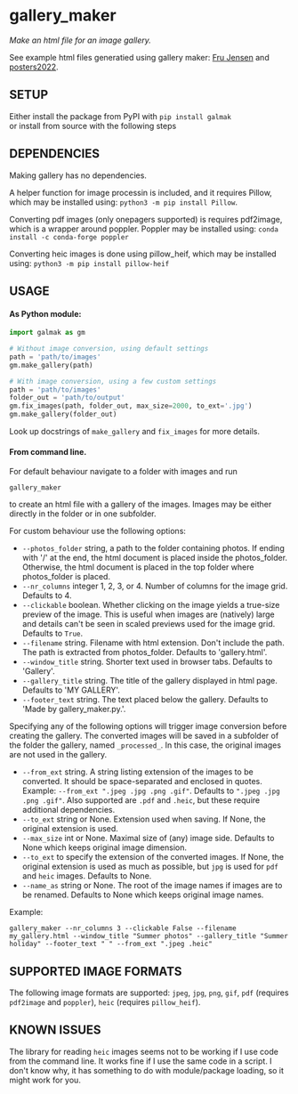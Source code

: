 # gallery_maker
*Make an html file for an image gallery.*

See example html files generatied using gallery maker: [Fru Jensen](https://vedranaa.github.io/FJ/) and [posters2022](https://www2.imm.dtu.dk/courses/02506/posters2022.html).

## SETUP
Either install the package from PyPI with `pip install galmak`  
or install from source with the following steps

## DEPENDENCIES
Making gallery has no dependencies.

A helper function for image processin is included, and it requires Pillow, which may be installed using:
`python3 -m pip install Pillow`.

Converting pdf images (only onepagers supported) is requires pdf2image, which is a wrapper around poppler. Poppler may be installed using:
`conda install -c conda-forge poppler`

Converting heic images is done using pillow_heif, which may be 
installed using: `python3 -m pip install pillow-heif`

## USAGE
#### As Python module:
```python
import galmak as gm

# Without image conversion, using default settings
path = 'path/to/images'
gm.make_gallery(path)

# With image conversion, using a few custom settings
path = 'path/to/images'
folder_out = 'path/to/output'
gm.fix_images(path, folder_out, max_size=2000, to_ext='.jpg')
gm.make_gallery(folder_out)
```
Look up docstrings of `make_gallery` and `fix_images` for more details.


#### From command line. 

For default behaviour navigate to a folder with images and run 
```
gallery_maker
```
to create an html file with a gallery of the images. Images may be either directly in the folder or in one subfolder. 

For custom behaviour use the following options:
- `--photos_folder` string, a path to the folder containing photos. If ending with '/' at the end, the html document is placed inside the photos_folder. Otherwise, the html document is placed in the top folder where photos_folder is placed.
- `--nr_columns` integer 1, 2, 3, or 4. Number of columns for the image grid. Defaults to 4.
- `--clickable` boolean. Whether clicking on the image yields a true-size preview of the image. This is useful when images are (natively) large and details can't be seen in scaled previews used for the image grid. Defaults to `True`.
- `--filename` string. Filename with html extension. Don't include the path. The path is extracted from photos_folder. Defaults to 'gallery.html'.
- `--window_title` string. Shorter text used in browser tabs. Defaults to 'Gallery'.
- `--gallery_title` string. The title of the gallery displayed in html page. Defaults to 'MY GALLERY'.
- `--footer_text` string. The text placed below the gallery. Defaults to 'Made by gallery_maker.py.'.

Specifying any of the following options will trigger image conversion before creating the gallery. The converted images will be saved in a subfolder of the folder the gallery, named `_processed_`. In this case, the original images are not used in the gallery.

- `--from_ext` string. A string listing extension of the images to be converted. It should be space-separated and enclosed in quotes. Example: `--from_ext ".jpeg .jpg .png .gif"`. Defaults to `".jpeg .jpg .png .gif"`. Also supported are `.pdf` and `.heic`, but these require additional dependencies.
- `--to_ext` string or None. Extension used when saving. If None, the original extension is used. 
- `--max_size` int or None. Maximal size of (any) image side. Defaults to None which keeps original image dimension.
- `--to_ext` to specify the extension of the converted images. If None, the original extension is used as much as possible, but `jpg` is used for `pdf` and `heic` images. Defaults to None.
- `--name_as` string or None. The root of the image names if images are to be renamed. Defaults to None which keeps original image names.

Example:
```
gallery_maker --nr_columns 3 --clickable False --filename my_gallery.html --window_title "Summer photos" --gallery_title "Summer holiday" --footer_text " " --from_ext ".jpeg .heic" 
```

## SUPPORTED IMAGE FORMATS
The following image formats are supported: `jpeg`, `jpg`, `png`, `gif`, `pdf` (requires `pdf2image` and `poppler`), `heic` (requires `pillow_heif`).
  
## KNOWN ISSUES
The library for reading `heic` images seems not to be working if I use code from the command line. It works fine if I use the same code in a script. I don't know why, it has something to do with module/package loading, so it might work for you.




